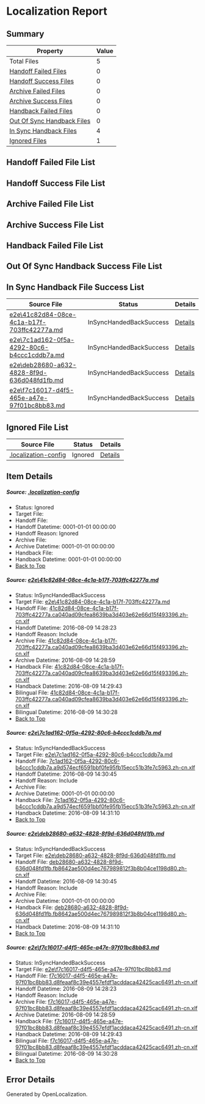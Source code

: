 # <a name='report-top'></a> Localization Report

## Summary
 Property | Value 
 -------- | ----- 
 Total Files | 5
[ Handoff Failed Files ](#handoff-failed-list)| 0
[ Handoff Success Files ](#handoff-success-list)| 0
[ Archive Failed Files ](#archive-failed-list)| 0
[ Archive Success Files ](#archive-success-list)| 0
[ Handback Failed Files ](#handback-failed-list)| 0
[ Out Of Sync Handback Files ](#outofsync-handback-success-list)| 0
[ In Sync Handback Files ](#insync-handback-success-list)| 4
[ Ignored Files ](#ignored-list)| 1

## <a name='handoff-failed-list'></a> Handoff Failed File List

## <a name='handoff-success-list'></a> Handoff Success File List

## <a name='archive-failed-list'></a> Archive Failed File List

## <a name='archive-success-list'></a> Archive Success File List

## <a name='handback-failed-list'></a> Handback Failed File List

## <a name='outofsync-handback-success-list'></a> Out Of Sync Handback Success File List

## <a name='insync-handback-success-list'></a> In Sync Handback File Success List
 Source File | Status | Details 
 ----------- | ------ | ------- 
 [e2e\41c82d84-08ce-4c1a-b17f-703ffc42277a.md](https://github.com/OpenLocalizationTestOrg/oltest/blob/5ff5ea686a74e15c0cb107fbad5d52d660bc7c26/e2e/41c82d84-08ce-4c1a-b17f-703ffc42277a.md) | InSyncHandedBackSuccess | [Details](#f923e2cee637d752329e0c310b39bc1ea89437471)
 [e2e\7c1ad162-0f5a-4292-80c6-b4ccc1cddb7a.md](https://github.com/OpenLocalizationTestOrg/oltest/blob/17d66ca232b2b39c4a5392a9ba8d54157d70fc77/e2e/7c1ad162-0f5a-4292-80c6-b4ccc1cddb7a.md) | InSyncHandedBackSuccess | [Details](#02cb1838734dfb71d880a097a39fa4d9c4f172f22)
 [e2e\deb28680-a632-4828-8f9d-636d048fd1fb.md](https://github.com/OpenLocalizationTestOrg/oltest/blob/17d66ca232b2b39c4a5392a9ba8d54157d70fc77/e2e/deb28680-a632-4828-8f9d-636d048fd1fb.md) | InSyncHandedBackSuccess | [Details](#e6bc0dddeb411f4af4048f695f8b1d2942dba9dc3)
 [e2e\f7c16017-d4f5-465e-a47e-97f01bc8bb83.md](https://github.com/OpenLocalizationTestOrg/oltest/blob/5ff5ea686a74e15c0cb107fbad5d52d660bc7c26/e2e/f7c16017-d4f5-465e-a47e-97f01bc8bb83.md) | InSyncHandedBackSuccess | [Details](#e57b0e11ae545b12d696650dc0127eb84a89d9344)

## <a name='ignored-list'></a> Ignored File List
 Source File | Status | Details 
 ----------- | ------ | ------- 
 [.localization-config](https://github.com/OpenLocalizationTestOrg/oltest/blob/17d66ca232b2b39c4a5392a9ba8d54157d70fc77/.localization-config) | Ignored | [Details](#3d4f252ac210baf56311d7e97dcc2db10974dbd20)

## Item Details
##### <a name='3d4f252ac210baf56311d7e97dcc2db10974dbd20'></a> Source: [.localization-config](https://github.com/OpenLocalizationTestOrg/oltest/blob/17d66ca232b2b39c4a5392a9ba8d54157d70fc77/.localization-config)
* Status: Ignored
* Target File: 
* Handoff File: 
* Handoff Datetime: 0001-01-01 00:00:00
* Handoff Reason: Ignored
* Archive File: 
* Archive Datetime: 0001-01-01 00:00:00
* Handback File: 
* Handback Datetime: 0001-01-01 00:00:00
* [Back to Top](#report-top)

##### <a name='f923e2cee637d752329e0c310b39bc1ea89437471'></a> Source: [e2e\41c82d84-08ce-4c1a-b17f-703ffc42277a.md](https://github.com/OpenLocalizationTestOrg/oltest/blob/5ff5ea686a74e15c0cb107fbad5d52d660bc7c26/e2e/41c82d84-08ce-4c1a-b17f-703ffc42277a.md)
* Status: InSyncHandedBackSuccess
* Target File: [e2e\41c82d84-08ce-4c1a-b17f-703ffc42277a.md](https://github.com/OpenLocalizationTestOrg/ol-test-zhcn/blob/82548624fde6e7f2e6646ca86174a08446e02275/e2e/41c82d84-08ce-4c1a-b17f-703ffc42277a.md)
* Handoff File: [41c82d84-08ce-4c1a-b17f-703ffc42277a.ca040ad09cfea8639ba3d403e62e66d15f493396.zh-cn.xlf](https://github.com/OpenLocalizationTestOrg/olhandoff-e2e/blob/29c89bfd431ec21cdc5088c1d5ab7209e66c109c/ol-handoff/OpenLocalizationTestOrg/ol-test-zhcn/ci/ht/41c82d84-08ce-4c1a-b17f-703ffc42277a.ca040ad09cfea8639ba3d403e62e66d15f493396.zh-cn.xlf)
* Handoff Datetime: 2016-08-09 14:28:23
* Handoff Reason: Include
* Archive File: [41c82d84-08ce-4c1a-b17f-703ffc42277a.ca040ad09cfea8639ba3d403e62e66d15f493396.zh-cn.xlf](https://github.com/OpenLocalizationTestOrg/olhandoff-e2e/blob/23fac91f359b060da089426a8cb5fdee1cb0922a/ol-archive/OpenLocalizationTestOrg/ol-test-zhcn/ci/ht/41c82d84-08ce-4c1a-b17f-703ffc42277a.ca040ad09cfea8639ba3d403e62e66d15f493396.zh-cn.xlf)
* Archive Datetime: 2016-08-09 14:28:59
* Handback File: [41c82d84-08ce-4c1a-b17f-703ffc42277a.ca040ad09cfea8639ba3d403e62e66d15f493396.zh-cn.xlf](https://github.com/OpenLocalizationTestOrg/olhandback-e2e/blob/1830a155bc14c9a69ee081278c8a952d23f67a52/ol-handback/OpenLocalizationTestOrg/ol-test-zhcn/ci/ht/41c82d84-08ce-4c1a-b17f-703ffc42277a.ca040ad09cfea8639ba3d403e62e66d15f493396.zh-cn.xlf)
* Handback Datetime: 2016-08-09 14:29:43
* Bilingual File: [41c82d84-08ce-4c1a-b17f-703ffc42277a.ca040ad09cfea8639ba3d403e62e66d15f493396.zh-cn.xlf](https://github.com/OpenLocalizationTestOrg/olhandback-e2e/blob/1830a155bc14c9a69ee081278c8a952d23f67a52/ol-handback/OpenLocalizationTestOrg/ol-test-zhcn/ci/ht/41c82d84-08ce-4c1a-b17f-703ffc42277a.ca040ad09cfea8639ba3d403e62e66d15f493396.zh-cn.xlf)
* Bilingual Datetime: 2016-08-09 14:30:28
* [Back to Top](#report-top)

##### <a name='02cb1838734dfb71d880a097a39fa4d9c4f172f22'></a> Source: [e2e\7c1ad162-0f5a-4292-80c6-b4ccc1cddb7a.md](https://github.com/OpenLocalizationTestOrg/oltest/blob/17d66ca232b2b39c4a5392a9ba8d54157d70fc77/e2e/7c1ad162-0f5a-4292-80c6-b4ccc1cddb7a.md)
* Status: InSyncHandedBackSuccess
* Target File: [e2e\7c1ad162-0f5a-4292-80c6-b4ccc1cddb7a.md](https://github.com/OpenLocalizationTestOrg/ol-test-zhcn/blob/a947b4603204f48bd7442f3de82851995c5f8e50/e2e/7c1ad162-0f5a-4292-80c6-b4ccc1cddb7a.md)
* Handoff File: [7c1ad162-0f5a-4292-80c6-b4ccc1cddb7a.a9d574ecf6591bbf0fe95fb15ecc51b3fe7c5963.zh-cn.xlf](https://github.com/OpenLocalizationTestOrg/olhandoff-e2e/blob/6d85de8337a443783ea4b758c1be29255820a3e8/ol-handoff/OpenLocalizationTestOrg/ol-test-zhcn/ci/ht/7c1ad162-0f5a-4292-80c6-b4ccc1cddb7a.a9d574ecf6591bbf0fe95fb15ecc51b3fe7c5963.zh-cn.xlf)
* Handoff Datetime: 2016-08-09 14:30:45
* Handoff Reason: Include
* Archive File: 
* Archive Datetime: 0001-01-01 00:00:00
* Handback File: [7c1ad162-0f5a-4292-80c6-b4ccc1cddb7a.a9d574ecf6591bbf0fe95fb15ecc51b3fe7c5963.zh-cn.xlf](https://github.com/OpenLocalizationTestOrg/olhandback-e2e/blob/bfe6787fe72f9165c964bbbc69de48073ba51803/ol-handback/OpenLocalizationTestOrg/ol-test-zhcn/ci/ht/7c1ad162-0f5a-4292-80c6-b4ccc1cddb7a.a9d574ecf6591bbf0fe95fb15ecc51b3fe7c5963.zh-cn.xlf)
* Handback Datetime: 2016-08-09 14:31:10
* [Back to Top](#report-top)

##### <a name='e6bc0dddeb411f4af4048f695f8b1d2942dba9dc3'></a> Source: [e2e\deb28680-a632-4828-8f9d-636d048fd1fb.md](https://github.com/OpenLocalizationTestOrg/oltest/blob/17d66ca232b2b39c4a5392a9ba8d54157d70fc77/e2e/deb28680-a632-4828-8f9d-636d048fd1fb.md)
* Status: InSyncHandedBackSuccess
* Target File: [e2e\deb28680-a632-4828-8f9d-636d048fd1fb.md](https://github.com/OpenLocalizationTestOrg/ol-test-zhcn/blob/a947b4603204f48bd7442f3de82851995c5f8e50/e2e/deb28680-a632-4828-8f9d-636d048fd1fb.md)
* Handoff File: [deb28680-a632-4828-8f9d-636d048fd1fb.fb8642ae500d4ec767989812f3b8b04ce1198d80.zh-cn.xlf](https://github.com/OpenLocalizationTestOrg/olhandoff-e2e/blob/6d85de8337a443783ea4b758c1be29255820a3e8/ol-handoff/OpenLocalizationTestOrg/ol-test-zhcn/ci/ht/deb28680-a632-4828-8f9d-636d048fd1fb.fb8642ae500d4ec767989812f3b8b04ce1198d80.zh-cn.xlf)
* Handoff Datetime: 2016-08-09 14:30:45
* Handoff Reason: Include
* Archive File: 
* Archive Datetime: 0001-01-01 00:00:00
* Handback File: [deb28680-a632-4828-8f9d-636d048fd1fb.fb8642ae500d4ec767989812f3b8b04ce1198d80.zh-cn.xlf](https://github.com/OpenLocalizationTestOrg/olhandback-e2e/blob/bfe6787fe72f9165c964bbbc69de48073ba51803/ol-handback/OpenLocalizationTestOrg/ol-test-zhcn/ci/ht/deb28680-a632-4828-8f9d-636d048fd1fb.fb8642ae500d4ec767989812f3b8b04ce1198d80.zh-cn.xlf)
* Handback Datetime: 2016-08-09 14:31:10
* [Back to Top](#report-top)

##### <a name='e57b0e11ae545b12d696650dc0127eb84a89d9344'></a> Source: [e2e\f7c16017-d4f5-465e-a47e-97f01bc8bb83.md](https://github.com/OpenLocalizationTestOrg/oltest/blob/5ff5ea686a74e15c0cb107fbad5d52d660bc7c26/e2e/f7c16017-d4f5-465e-a47e-97f01bc8bb83.md)
* Status: InSyncHandedBackSuccess
* Target File: [e2e\f7c16017-d4f5-465e-a47e-97f01bc8bb83.md](https://github.com/OpenLocalizationTestOrg/ol-test-zhcn/blob/82548624fde6e7f2e6646ca86174a08446e02275/e2e/f7c16017-d4f5-465e-a47e-97f01bc8bb83.md)
* Handoff File: [f7c16017-d4f5-465e-a47e-97f01bc8bb83.d8feaaf8c39e4557efdf1acddaca42425cac6491.zh-cn.xlf](https://github.com/OpenLocalizationTestOrg/olhandoff-e2e/blob/29c89bfd431ec21cdc5088c1d5ab7209e66c109c/ol-handoff/OpenLocalizationTestOrg/ol-test-zhcn/ci/ht/f7c16017-d4f5-465e-a47e-97f01bc8bb83.d8feaaf8c39e4557efdf1acddaca42425cac6491.zh-cn.xlf)
* Handoff Datetime: 2016-08-09 14:28:23
* Handoff Reason: Include
* Archive File: [f7c16017-d4f5-465e-a47e-97f01bc8bb83.d8feaaf8c39e4557efdf1acddaca42425cac6491.zh-cn.xlf](https://github.com/OpenLocalizationTestOrg/olhandoff-e2e/blob/23fac91f359b060da089426a8cb5fdee1cb0922a/ol-archive/OpenLocalizationTestOrg/ol-test-zhcn/ci/ht/f7c16017-d4f5-465e-a47e-97f01bc8bb83.d8feaaf8c39e4557efdf1acddaca42425cac6491.zh-cn.xlf)
* Archive Datetime: 2016-08-09 14:28:59
* Handback File: [f7c16017-d4f5-465e-a47e-97f01bc8bb83.d8feaaf8c39e4557efdf1acddaca42425cac6491.zh-cn.xlf](https://github.com/OpenLocalizationTestOrg/olhandback-e2e/blob/1830a155bc14c9a69ee081278c8a952d23f67a52/ol-handback/OpenLocalizationTestOrg/ol-test-zhcn/ci/ht/f7c16017-d4f5-465e-a47e-97f01bc8bb83.d8feaaf8c39e4557efdf1acddaca42425cac6491.zh-cn.xlf)
* Handback Datetime: 2016-08-09 14:29:43
* Bilingual File: [f7c16017-d4f5-465e-a47e-97f01bc8bb83.d8feaaf8c39e4557efdf1acddaca42425cac6491.zh-cn.xlf](https://github.com/OpenLocalizationTestOrg/olhandback-e2e/blob/1830a155bc14c9a69ee081278c8a952d23f67a52/ol-handback/OpenLocalizationTestOrg/ol-test-zhcn/ci/ht/f7c16017-d4f5-465e-a47e-97f01bc8bb83.d8feaaf8c39e4557efdf1acddaca42425cac6491.zh-cn.xlf)
* Bilingual Datetime: 2016-08-09 14:30:28
* [Back to Top](#report-top)


## Error Details

Generated by OpenLocalization.
